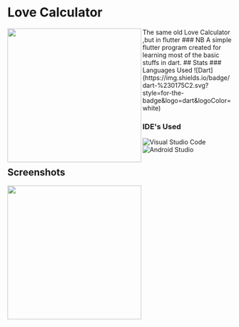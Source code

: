 # Love Calculator

<img align="left" src="https://github.com/fal3n-4ngel/Love-Calculator-Flutter/blob/v1.0.1/image/2.jpg" width="300" height="300" />
The same old Love Calculator ,but in flutter
### NB
  A simple flutter program created for learning most of the basic stuffs in dart.
## Stats
### Languages Used
![Dart](https://img.shields.io/badge/dart-%230175C2.svg?style=for-the-badge&logo=dart&logoColor=white)

### IDE's Used

![Visual Studio Code](https://img.shields.io/badge/Visual%20Studio%20Code-0078d7.svg?style=for-the-badge&logo=visual-studio-code&logoColor=white)
![Android Studio](https://img.shields.io/badge/Android%20Studio-3DDC84.svg?style=for-the-badge&logo=android-studio&logoColor=white)




## Screenshots

<img align ="left" src ="https://github.com/fal3n-4ngel/Love-Calculator-Flutter/blob/v1.0.1/image/Scr1.png" width="300" height="300" />


